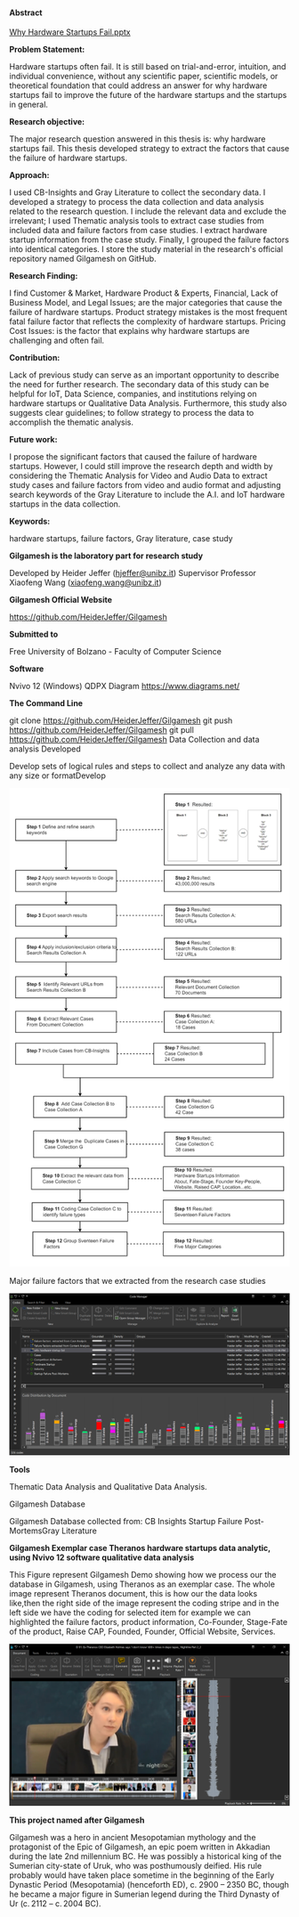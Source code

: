 #### Abstract
[Why Hardware Startups Fail.pptx](https://github.com/HeiderJeffer/Gilgamesh/files/8622357/Why.Hardware.Startups.Fail.pptx)

**Problem Statement:**

Hardware startups often fail. It is still based on trial-and-error, intuition, and individual convenience, without any scientific paper, scientific models, or theoretical foundation that could address an answer for why hardware startups fail to improve the future of the hardware startups and the startups in general.

**Research objective:**

The major research question answered in this thesis is: why hardware startups fail. This thesis developed strategy to extract the factors that cause the failure of hardware startups.	

**Approach:**

 I used CB-Insights and Gray Literature to collect the secondary data. I developed a strategy to process the data collection and data analysis related to the research question. I include the relevant data and exclude the irrelevant; I used Thematic analysis tools to extract case studies from included data and failure factors from case studies. I extract hardware startup information from the case study. Finally, I grouped the failure factors into identical categories. I store the study material in the research's official repository named Gilgamesh on GitHub.	

**Research Finding:**

I find Customer & Market, Hardware Product & Experts, Financial, Lack of Business Model, and Legal Issues; are the major categories that cause the failure of hardware startups. Product strategy mistakes is the most frequent fatal failure factor that reflects the complexity of hardware startups. Pricing Cost Issues: is the factor that explains why hardware startups are challenging and often fail.	

**Contribution:**

Lack of previous study can serve as an important opportunity to describe the need for further research. The secondary data of this study can be helpful for IoT, Data Science, companies, and institutions relying on hardware startups or Qualitative Data Analysis. Furthermore, this study also suggests clear guidelines; to follow strategy to process the data to accomplish the thematic analysis.

**Future work:**

I propose the significant factors that caused the failure of hardware startups. However, I could still improve the research depth and width by considering the Thematic Analysis for Video and Audio Data to extract study cases and failure factors from video and audio format and adjusting search keywords of the Gray Literature to include the A.I. and IoT hardware startups in the data collection.

**Keywords:**

 hardware startups, failure factors, Gray literature, case study

**Gilgamesh is the laboratory part for research study**

Developed by Heider Jeffer (hjeffer@unibz.it)
Supervisor Professor Xiaofeng Wang (xiaofeng.wang@unibz.it)

 

**Gilgamesh Official Website**

https://github.com/HeiderJeffer/Gilgamesh

**Submitted to**

Free University of Bolzano - Faculty of Computer Science

**Software**

Nvivo 12 (Windows)
QDPX
Diagram https://www.diagrams.net/

**The Command Line**

git clone https://github.com/HeiderJeffer/Gilgamesh
git push  https://github.com/HeiderJeffer/Gilgamesh
git pull  https://github.com/HeiderJeffer/Gilgamesh
Data Collection and data analysis Developed

Develop sets of logical rules and steps to collect and analyze any data with any size or formatDevelop

![alt text](https://github.com/HeiderJeffer/Gilgamesh/blob/master/image/diagram.jpg)

Major failure factors that we extracted from the research case studies

![alt text](https://github.com/HeiderJeffer/Gilgamesh/blob/master/image/majorfactors.jpg)

**Tools**

Thematic Data Analysis and Qualitative Data Analysis.

Gilgamesh Database

Gilgamesh Database collected from:
CB Insights Startup Failure
Post-MortemsGray Literature

**Gilgamesh Exemplar case Theranos hardware startups data analytic, using Nvivo 12 software qualitative data analysis**

This Figure represent Gilgamesh Demo showing how we process our the database in Gilgamesh, using  Theranos as an exemplar case. The whole image represent Theranos document, this is  how our the data looks like,then  the right side of the image represent the coding stripe and in the left side we have the coding for selected item for example we can highlighted the failure factors, product information, Co-Founder, Stage-Fate of the product, Raise CAP, Founded, Founder, Official Website, Services.

![alt text](https://github.com/HeiderJeffer/Gilgamesh/blob/master/image/2.PNG)

**This project named after Gilgamesh**

Gilgamesh was a hero in ancient Mesopotamian mythology and the protagonist of the Epic of Gilgamesh, an epic poem written in Akkadian during the late 2nd millennium BC. He was possibly a historical king of the Sumerian city-state of Uruk, who was posthumously deified. His rule probably would have taken place sometime in the beginning of the Early Dynastic Period (Mesopotamia) (henceforth ED), c. 2900 – 2350 BC, though he became a major figure in Sumerian legend during the Third Dynasty of Ur (c. 2112 – c. 2004 BC).
